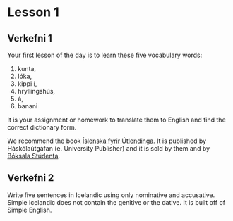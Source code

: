 # Lesson 1


## Verkefni 1
Your first lesson of the day is to learn these five vocabulary words:

1. kunta,
2. lóka,
3. kippi í,
4. hryllingshús,
5. á,
6. banani

It is your assignment or homework to translate them to English and find the correct dictionary form.

We recommend the book [Íslenska fyrir Útlendinga](https://haskolautgafan.is/products/islenska-fyrir-utlendinga). It is published by Háskólaútgáfan (e. University Publisher) and it is sold by them and by [Bóksala Stúdenta](https://www.boksala.is/).

## Verkefni 2

Write five sentences in Icelandic using only nominative and accusative. Simple Icelandic does not contain the genitive or the dative. It is built off of Simple English.
